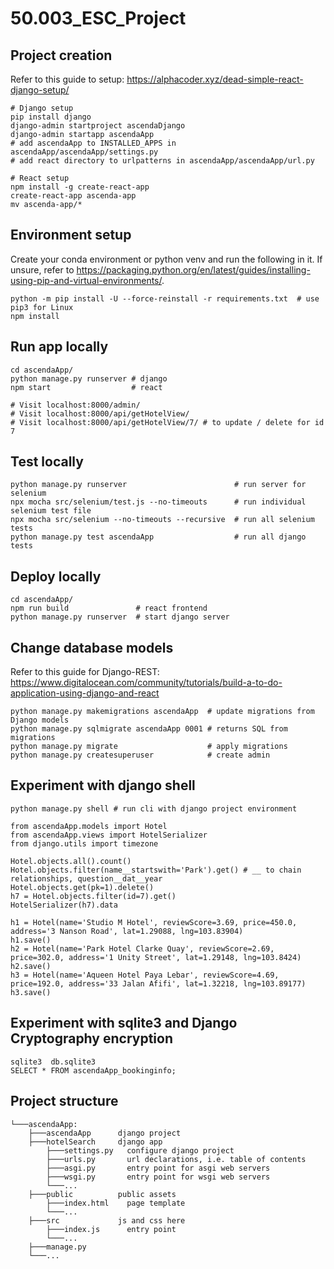 # 50.003_ESC_Project

## Project creation
Refer to this guide to setup: https://alphacoder.xyz/dead-simple-react-django-setup/
```
# Django setup
pip install django
django-admin startproject ascendaDjango
django-admin startapp ascendaApp
# add ascendaApp to INSTALLED_APPS in ascendaApp/ascendaApp/settings.py
# add react directory to urlpatterns in ascendaApp/ascendaApp/url.py

# React setup
npm install -g create-react-app
create-react-app ascenda-app
mv ascenda-app/*
```

## Environment setup
Create your conda environment or python venv and run the following in it. 
If unsure, refer to https://packaging.python.org/en/latest/guides/installing-using-pip-and-virtual-environments/.
```
python -m pip install -U --force-reinstall -r requirements.txt  # use pip3 for Linux
npm install
```

## Run app locally
```
cd ascendaApp/
python manage.py runserver # django
npm start                  # react

# Visit localhost:8000/admin/
# Visit localhost:8000/api/getHotelView/
# Visit localhost:8000/api/getHotelView/7/ # to update / delete for id 7
```

## Test locally
```
python manage.py runserver                        # run server for selenium
npx mocha src/selenium/test.js --no-timeouts      # run individual selenium test file
npx mocha src/selenium --no-timeouts --recursive  # run all selenium tests
python manage.py test ascendaApp                  # run all django tests
```

## Deploy locally
```
cd ascendaApp/
npm run build               # react frontend
python manage.py runserver  # start django server
```

## Change database models
Refer to this guide for Django-REST: https://www.digitalocean.com/community/tutorials/build-a-to-do-application-using-django-and-react
```
python manage.py makemigrations ascendaApp  # update migrations from Django models
python manage.py sqlmigrate ascendaApp 0001 # returns SQL from migrations
python manage.py migrate                    # apply migrations
python manage.py createsuperuser            # create admin
```

## Experiment with django shell
```
python manage.py shell # run cli with django project environment

from ascendaApp.models import Hotel
from ascendaApp.views import HotelSerializer
from django.utils import timezone

Hotel.objects.all().count()
Hotel.objects.filter(name__startswith='Park').get() # __ to chain relationships, question__dat__year
Hotel.objects.get(pk=1).delete()
h7 = Hotel.objects.filter(id=7).get()
HotelSerializer(h7).data

h1 = Hotel(name='Studio M Hotel', reviewScore=3.69, price=450.0, address='3 Nanson Road', lat=1.29088, lng=103.83904)
h1.save()
h2 = Hotel(name='Park Hotel Clarke Quay', reviewScore=2.69, price=302.0, address='1 Unity Street', lat=1.29148, lng=103.8424)
h2.save()
h3 = Hotel(name='Aqueen Hotel Paya Lebar', reviewScore=4.69, price=192.0, address='33 Jalan Afifi', lat=1.32218, lng=103.89177)
h3.save()
```

## Experiment with sqlite3 and Django Cryptography encryption
```
sqlite3  db.sqlite3
SELECT * FROM ascendaApp_bookinginfo;
```

## Project structure
```
└───ascendaApp:
    ├───ascendaApp      django project
    ├───hotelSearch     django app
        ├───settings.py   configure django project
        ├───urls.py       url declarations, i.e. table of contents
        ├───asgi.py       entry point for asgi web servers
        ├───wsgi.py       entry point for wsgi web servers
        └───...
    ├───public          public assets
        ├───index.html    page template
        └───...
    ├───src             js and css here
        ├───index.js      entry point
        └───...
    ├───manage.py       
    └───...
```